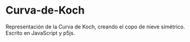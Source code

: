 # Curva-de-Koch
Representación de la Curva de Koch, creando el copo de nieve simétrico. Escrito en JavaScript y p5js.
